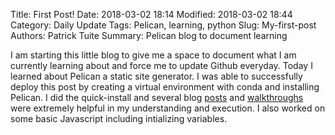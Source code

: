 Title: First Post!
Date: 2018-03-02 18:14
Modified: 2018-03-02 18:44
Category: Daily Update
Tags: Pelican, learning, python
Slug: My-first-post
Authors: Patrick Tuite
Summary: Pelican blog to document learning

I am starting this little blog to give me a space to document what I am currently learning about and force me to update Github everyday. Today I learned about Pelican a static site generator. I was able to successfully deploy this post by creating a virtual environment with conda and installing Pelican. I did the quick-install and several blog [posts](https://rsip22.github.io/blog/create-a-blog-with-pelican-and-github-pages.html "Pelican Walkthrough") and [walkthroughs](http://nafiulis.me/making-a-static-blog-with-pelican.html "Pelican Walkthough") were extremely helpful in my understanding and execution. I also worked on some basic Javascript including intializing variables. 
